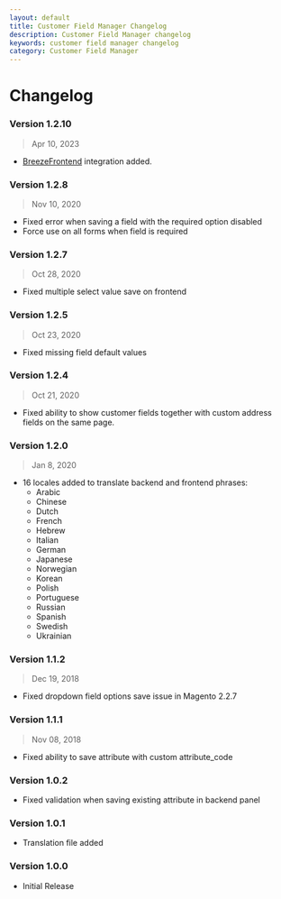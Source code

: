 ```yaml
---
layout: default
title: Customer Field Manager Changelog
description: Customer Field Manager changelog
keywords: customer field manager changelog
category: Customer Field Manager
---
```


# Changelog

### Version 1.2.10

> Apr 10, 2023

 -  [BreezeFrontend](https://breezefront.com/) integration added.

### Version 1.2.8

> Nov 10, 2020

 -  Fixed error when saving a field with the required option disabled
 -  Force use on all forms when field is required

### Version 1.2.7

> Oct 28, 2020

 -  Fixed multiple select value save on frontend

### Version 1.2.5

> Oct 23, 2020

 -  Fixed missing field default values

### Version 1.2.4

> Oct 21, 2020

 -  Fixed ability to show customer fields together with custom address fields
    on the same page.

### Version 1.2.0

> Jan 8, 2020

 -  16 locales added to translate backend and frontend phrases:
    - Arabic
    - Chinese
    - Dutch
    - French
    - Hebrew
    - Italian
    - German
    - Japanese
    - Norwegian
    - Korean
    - Polish
    - Portuguese
    - Russian
    - Spanish
    - Swedish
    - Ukrainian

### Version 1.1.2

> Dec 19, 2018

 -  Fixed dropdown field options save issue in Magento 2.2.7

### Version 1.1.1

> Nov 08, 2018

 -  Fixed ability to save attribute with custom attribute_code

### Version 1.0.2

 -  Fixed validation when saving existing attribute in backend panel

### Version 1.0.1

 -  Translation file added

### Version 1.0.0

 -  Initial Release
